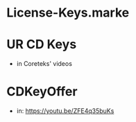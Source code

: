 # License-Keys.marke
# UR CD Keys
- in Coreteks' videos
# CDKeyOffer
- in: https://youtu.be/ZFE4q35buKs
